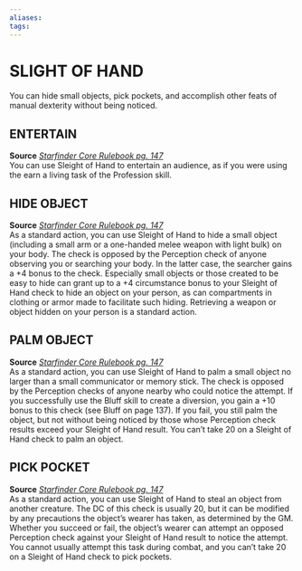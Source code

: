 ```yaml
---
aliases: 
tags: 
---
```

# SLIGHT OF HAND
You can hide small objects, pick pockets, and accomplish other feats of manual dexterity without being noticed.

## ENTERTAIN

**Source** [_Starfinder Core Rulebook pg. 147_](https://paizo.com/products/btpy9ssr?Starfinder-Core-Rulebook)  
You can use Sleight of Hand to entertain an audience, as if you were using the earn a living task of the Profession skill.

## HIDE OBJECT

**Source** [_Starfinder Core Rulebook pg. 147_](https://paizo.com/products/btpy9ssr?Starfinder-Core-Rulebook)  
As a standard action, you can use Sleight of Hand to hide a small object (including a small arm or a one-handed melee weapon with light bulk) on your body. The check is opposed by the Perception check of anyone observing you or searching your body. In the latter case, the searcher gains a +4 bonus to the check. Especially small objects or those created to be easy to hide can grant up to a +4 circumstance bonus to your Sleight of Hand check to hide an object on your person, as can compartments in clothing or armor made to facilitate such hiding. Retrieving a weapon or object hidden on your person is a standard action.

## PALM OBJECT

**Source** [_Starfinder Core Rulebook pg. 147_](https://paizo.com/products/btpy9ssr?Starfinder-Core-Rulebook)  
As a standard action, you can use Sleight of Hand to palm a small object no larger than a small communicator or memory stick. The check is opposed by the Perception checks of anyone nearby who could notice the attempt. If you successfully use the Bluff skill to create a diversion, you gain a +10 bonus to this check (see Bluff on page 137). If you fail, you still palm the object, but not without being noticed by those whose Perception check results exceed your Sleight of Hand result. You can’t take 20 on a Sleight of Hand check to palm an object.

## PICK POCKET

**Source** [_Starfinder Core Rulebook pg. 147_](https://paizo.com/products/btpy9ssr?Starfinder-Core-Rulebook)  
As a standard action, you can use Sleight of Hand to steal an object from another creature. The DC of this check is usually 20, but it can be modified by any precautions the object’s wearer has taken, as determined by the GM. Whether you succeed or fail, the object’s wearer can attempt an opposed Perception check against your Sleight of Hand result to notice the attempt. You cannot usually attempt this task during combat, and you can’t take 20 on a Sleight of Hand check to pick pockets.
